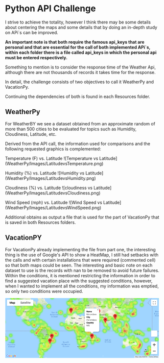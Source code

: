 # Python API Challenge
I strive to achieve the totality, however I think there may be some details about centering the maps and some details that by doing an in-depth study on APi´s can be improved.

**An important note is that both require the famous api_keys that are personal and that are essential for the call of both implemented APi´s, within each folder there is a file called api_keys in which the personal api must be entered respectively.**

Something to mention is to consider the response time of the Weather Api, although there are not thousands of records it takes time for the response.

In detail, the challenge consists of two objectives to call it WeatherPy and VacationPy.

Continuing the dependencies of both is found in each Resources folder.

## WeatherPy


For WeatherBY we see a dataset obtained from an approximate random of more than 500 cities to be evaluated for topics such as Humidity, Cloudiness, Latitude, etc.


Derived from the API call, the information used for comparisons and the following requested graphics is complemented:

Temperature (F) vs. Latitude
![Temperature vs Latitude] (WeatherPy/Images/LatitudevsTemperature.png)

Humidity (%) vs. Latitude
![Humidity vs Latitude]  (WeatherPy/Images/LatitudevsHumidity.png)

Cloudiness (%) vs. Latitude
![cloudiness vs Latitude] (WeatherPy/Images/LatitudevsCloudiness.png)

Wind Speed (mph) vs. Latitude
![Wind Speed vs Latitude] (WeatherPy/Images/LatitudevsWindSpeed.png)

Additional obtains as output a file that is used for the part of VacationPy that is saved in both Resources folders.

## VacationPY 


For VacationPy already implementing the file from part one, the interesting thing is the use of Google's API to show a HeatMap, I still had setbacks with the calls and with certain installations that were required (commented cell) so that both maps could be seen.
The interesting and basic note on each dataset to use is the records with nan to be removed to avoid future failures.
Within the conditions, it is mentioned restricting the information in order to find a suggested vacation place with the suggested conditions, however, when I wanted to implement all the conditions, my information was emptied, so only two conditions were occupied.


![hotel map](Images/hotel_map.png)




